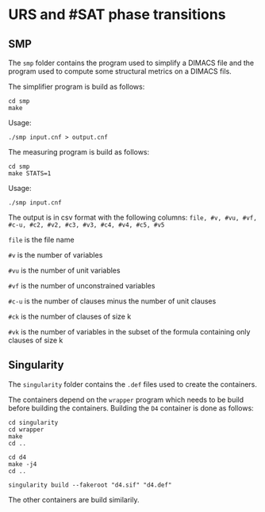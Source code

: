 # URS and #SAT phase transitions

## SMP

The `smp` folder contains the program used to simplify a DIMACS file
and the program used to compute some structural metrics on a DIMACS fils.

The simplifier program is build as follows:

```
cd smp
make
```

Usage:
```
./smp input.cnf > output.cnf
```

The measuring program is build as follows:
```
cd smp
make STATS=1
```

Usage:
```
./smp input.cnf
```

The output is in csv format with the following columns:
`file, #v, #vu, #vf, #c-u, #c2, #v2, #c3, #v3, #c4, #v4, #c5, #v5`

`file` is the file name

`#v` is the number of variables

`#vu` is the number of unit variables

`#vf` is the number of unconstrained variables

`#c-u` is the number of clauses minus the number of unit clauses

`#ck` is the number of clauses of size k

`#vk` is the number of variables in the subset of the formula containing only clauses of size k


## Singularity

The `singularity` folder contains the `.def` files used to create
the containers.

The containers depend on the `wrapper` program which needs to be build
before building the containers.
Building the `D4` container is done as follows:
```
cd singularity
cd wrapper
make
cd ..

cd d4
make -j4
cd ..

singularity build --fakeroot "d4.sif" "d4.def"
```

The other containers are build similarily.
